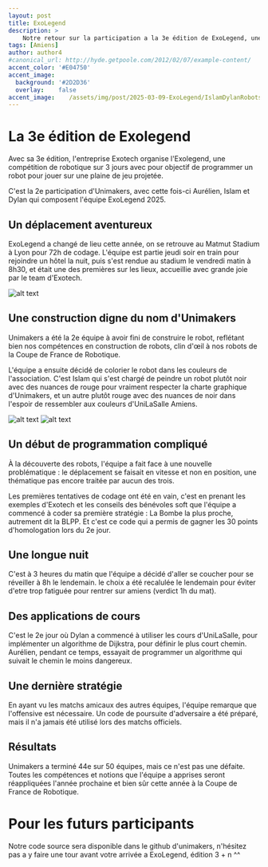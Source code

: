 ```yaml
---
layout: post
title: ExoLegend
description: > 
    Notre retour sur la participation a la 3e édition de ExoLegend, une competition de type hackathon autour de la robotique
tags: [Amiens]
author: author4
#canonical_url: http://hyde.getpoole.com/2012/02/07/example-content/
accent_color: '#E04750'
accent_image:       
  background: '#2D2D36'
  overlay:    false
accent_image:    /assets/img/post/2025-03-09-ExoLegend/IslamDylanRobots.JPG
---
```


# La 3e édition de Exolegend
Avec sa 3e édition, l'entreprise Exotech organise l'Exolegend, une compétition de robotique sur 3 jours avec pour objectif de programmer un robot pour jouer sur une plaine de jeu projetée.

C'est la 2e participation d'Unimakers, avec cette fois-ci Aurélien, Islam et Dylan qui composent l'équipe ExoLegend 2025.

## Un déplacement aventureux
ExoLegend a changé de lieu cette année, on se retrouve au Matmut Stadium à Lyon pour 72h de codage. L'équipe est partie jeudi soir en train pour rejoindre un hôtel la nuit, puis s'est rendue au stadium le vendredi matin à 8h30, et était une des premières sur les lieux, accueillie avec grande joie par le team d'Exotech.

![alt text](/assets/img/post/2025-03-09-ExoLegend/IslamDylanRobots.JPG)


## Une construction digne du nom d'Unimakers
Unimakers a été la 2e équipe à avoir fini de construire le robot, reflétant bien nos compétences en construction de robots, clin d'œil à nos robots de la Coupe de France de Robotique.

L'équipe a ensuite décidé de colorier le robot dans les couleurs de l'association. C'est Islam qui s'est chargé de peindre un robot plutôt noir avec des nuances de rouge pour vraiment respecter la charte graphique d'Unimakers, et un autre plutôt rouge avec des nuances de noir dans l'espoir de ressembler aux couleurs d'UniLaSalle Amiens.

![alt text](/assets/img/post/2025-03-09-ExoLegend/Robots.JPG)
![alt text](/assets/img/post/2025-03-09-ExoLegend/RobotCouleurUnimakers.JPG)

## Un début de programmation compliqué
À la découverte des robots, l'équipe a fait face à une nouvelle problématique : le déplacement se faisait en vitesse et non en position, une thématique pas encore traitée par aucun des trois.

Les premières tentatives de codage ont été en vain, c'est en prenant les exemples d'Exotech et les conseils des bénévoles soft que l'équipe a commencé à coder sa première stratégie : La Bombe la plus proche, autrement dit la BLPP. Et c'est ce code qui a permis de gagner les 30 points d'homologation lors du 2e jour.

## Une longue nuit
C'est à 3 heures du matin que l'équipe a décidé d'aller se coucher pour se réveiller à 8h le lendemain. le choix a été recalulée le lendemain pour éviter d'etre trop fatiguée pour rentrer sur amiens (verdict 1h du mat).

## Des applications de cours
C'est le 2e jour où Dylan a commencé à utiliser les cours d'UniLaSalle, pour implémenter un algorithme de Dijkstra, pour définir le plus court chemin. Aurélien, pendant ce temps, essayait de programmer un algorithme qui suivait le chemin le moins dangereux.

## Une dernière stratégie

En ayant vu les matchs amicaux des autres équipes, l'équipe remarque que l'offensive est nécessaire. Un code de poursuite d'adversaire a été préparé, mais il n'a jamais été utilisé lors des matchs officiels.

## Résultats

Unimakers a terminé 44e sur 50 équipes, mais ce n'est pas une défaite. Toutes les compétences et notions que l'équipe a apprises seront réappliquées l'année prochaine et bien sûr cette année à la Coupe de France de Robotique.

# Pour les futurs participants
Notre code source sera disponible dans le github d'unimakers, n'hésitez pas a y faire une tour avant votre arrivée a ExoLegend, édition 3 + n ^^


